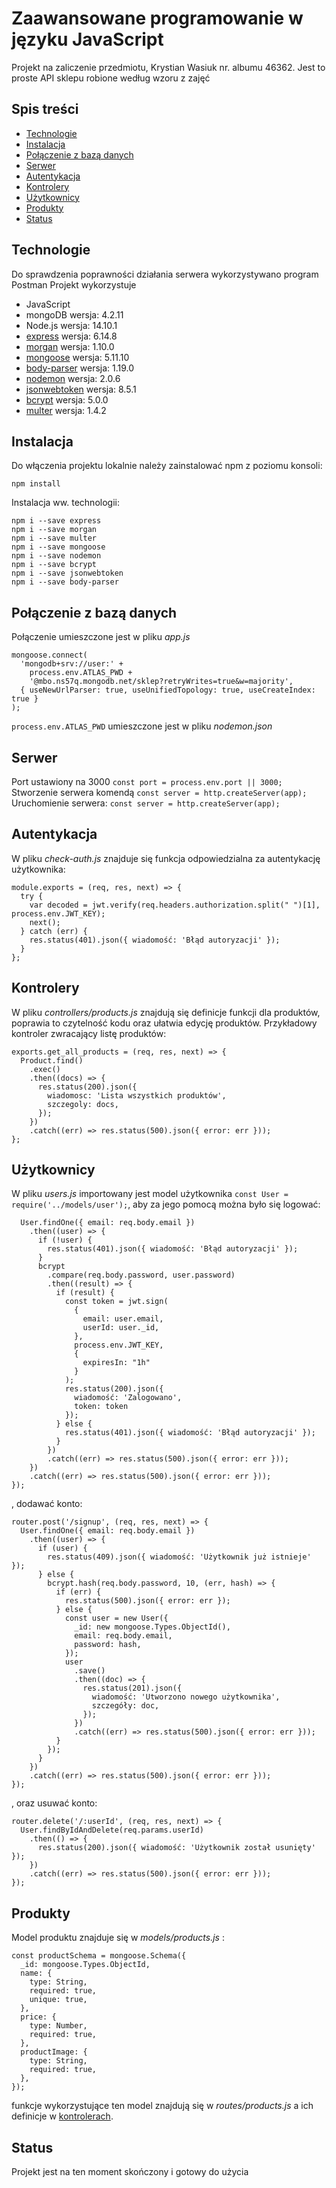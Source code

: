 # Zaawansowane programowanie w języku JavaScript
Projekt na zaliczenie przedmiotu, Krystian Wasiuk nr. albumu 46362.
Jest to proste API sklepu robione według wzoru z zajęć

## Spis treści
* [Technologie](#technologie)
* [Instalacja](#instalacja)
* [Połączenie z bazą danych](#połączenie-z-bazą-danych)
* [Serwer](#serwer)
* [Autentykacja](#autentykacja)
* [Kontrolery](#kontrolery)
* [Użytkownicy](#użytkownicy)
* [Produkty](#produkty)
* [Status](#status)

## Technologie
Do sprawdzenia poprawności działania serwera wykorzystywano program Postman
Projekt wykorzystuje
* JavaScript
* mongoDB wersja: 4.2.11
* Node.js wersja: 14.10.1 
* [express](https://www.npmjs.com/package/express) wersja: 6.14.8
* [morgan](https://www.npmjs.com/package/morgan) wersja: 1.10.0
* [mongoose](https://www.npmjs.com/package/mongoose) wersja: 5.11.10
* [body-parser](https://www.npmjs.com/package/body-parser) wersja: 1.19.0
* [nodemon](https://www.npmjs.com/package/nodemon?activeTab=readme) wersja: 2.0.6
* [jsonwebtoken](https://www.npmjs.com/package/jsonwebtoken) wersja: 8.5.1
* [bcrypt](https://www.npmjs.com/package/bcrypt) wersja: 5.0.0
* [multer](https://www.npmjs.com/package/multer) wersja: 1.4.2

	
## Instalacja
Do włączenia projektu lokalnie należy zainstalować npm z poziomu konsoli:
```
npm install
```
Instalacja ww. technologii:
```
npm i --save express
npm i --save morgan
npm i --save multer
npm i --save mongoose
npm i --save nodemon
npm i --save bcrypt
npm i --save jsonwebtoken
npm i --save body-parser
```

## Połączenie z bazą danych
Połączenie umieszczone jest w pliku _app.js_
```
mongoose.connect(
  'mongodb+srv://user:' +
    process.env.ATLAS_PWD +
    '@mbo.ns57q.mongodb.net/sklep?retryWrites=true&w=majority',
  { useNewUrlParser: true, useUnifiedTopology: true, useCreateIndex: true }
);
```
``` process.env.ATLAS_PWD ``` umieszczone jest w pliku _nodemon.json_

## Serwer
Port ustawiony na 3000
``` const port = process.env.port || 3000; ```
Stworzenie serwera komendą
``` const server = http.createServer(app); ```
Uruchomienie serwera: 
``` const server = http.createServer(app); ```

## Autentykacja
W pliku _check-auth.js_ znajduje się funkcja odpowiedzialna za autentykację użytkownika:
``` 
module.exports = (req, res, next) => {
  try {
    var decoded = jwt.verify(req.headers.authorization.split(" ")[1], process.env.JWT_KEY);
    next();
  } catch (err) {
    res.status(401).json({ wiadomość: 'Błąd autoryzacji' });
  }
};
```

## Kontrolery
W pliku _controllers/products.js_ znajdują się definicje funkcji dla produktów, poprawia to czytelność kodu oraz ułatwia edycję produktów. Przykładowy kontroler zwracający listę produktów:
```
exports.get_all_products = (req, res, next) => {
  Product.find()
    .exec()
    .then((docs) => {
      res.status(200).json({
        wiadomosc: 'Lista wszystkich produktów',
        szczegoly: docs,
      });
    })
    .catch((err) => res.status(500).json({ error: err }));
};
```


## Użytkownicy
W pliku _users.js_ importowany jest model użytkownika ``` const User = require('../models/user'); ```, aby za jego pomocą można było się logować: 
```router.post('/login', (req, res, next) => {
  User.findOne({ email: req.body.email })
    .then((user) => {
      if (!user) {
        res.status(401).json({ wiadomość: 'Błąd autoryzacji' });
      }
      bcrypt
        .compare(req.body.password, user.password)
        .then((result) => {
          if (result) {
            const token = jwt.sign(
              {
                email: user.email,
                userId: user._id,
              },
              process.env.JWT_KEY,
              {
                expiresIn: "1h"
              }
            );
            res.status(200).json({
              wiadomość: 'Zalogowano', 
              token: token
            });
          } else {
            res.status(401).json({ wiadomość: 'Błąd autoryzacji' });
          }
        })
        .catch((err) => res.status(500).json({ error: err }));
    })
    .catch((err) => res.status(500).json({ error: err }));
});
```
, dodawać konto:
```
router.post('/signup', (req, res, next) => {
  User.findOne({ email: req.body.email })
    .then((user) => {
      if (user) {
        res.status(409).json({ wiadomość: 'Użytkownik już istnieje' });
      } else {
        bcrypt.hash(req.body.password, 10, (err, hash) => {
          if (err) {
            res.status(500).json({ error: err });
          } else {
            const user = new User({
              _id: new mongoose.Types.ObjectId(),
              email: req.body.email,
              password: hash,
            });
            user
              .save()
              .then((doc) => {
                res.status(201).json({
                  wiadomość: 'Utworzono nowego użytkownika',
                  szczegóły: doc,
                });
              })
              .catch((err) => res.status(500).json({ error: err }));
          }
        });
      }
    })
    .catch((err) => res.status(500).json({ error: err }));
});
```
, oraz usuwać konto:
```
router.delete('/:userId', (req, res, next) => {
  User.findByIdAndDelete(req.params.userId)
    .then(() => {
      res.status(200).json({ wiadomość: 'Użytkownik został usunięty' });
    })
    .catch((err) => res.status(500).json({ error: err }));
});
```

## Produkty
Model produktu znajduje się w _models/products.js_ :
```
const productSchema = mongoose.Schema({
  _id: mongoose.Types.ObjectId,
  name: {
    type: String,
    required: true,
    unique: true,
  },
  price: {
    type: Number,
    required: true,
  },
  productImage: {
    type: String,
    required: true,
  },
});
```
funkcje wykorzystujące ten model znajdują się w _routes/products.js_ a ich definicje w [kontrolerach](#kontrolery).

## Status
Projekt jest na ten moment skończony i gotowy do użycia
